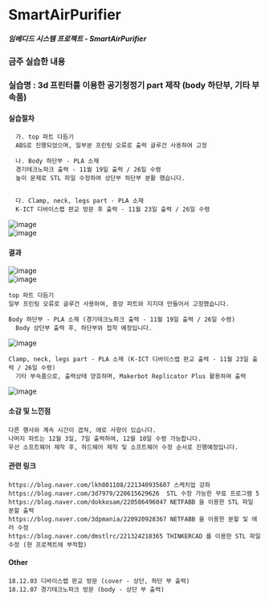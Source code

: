 # **SmartAirPurifier**

##### 임베디드 시스템 프로젝트 - SmartAirPurifier


### 금주 실습한 내용
### 실습명 : 3d 프린터를 이용한 공기청정기 part 제작 (body 하단부, 기타 부속품)
#### 실습절차   
```
  가. top 파트 다듬기   
  ABS로 진행되었으며, 일부분 프린팅 오류로 출력 글루건 사용하여 고정   
```   
```   
  나. Body 하단부 - PLA 소재    
  경기테크노파크 출력 - 11월 19일 출력 / 26일 수령   
  높이 문제로 STL 파일 수정하여 상단부 하단부 분활 했습니다.
  
```   
```   
  다. Clamp, neck, legs part - PLA 소재   
  K-ICT 디바이스랩 판교 방문 후 출력 - 11월 23일 출력 / 26일 수령   
```   
![image](https://user-images.githubusercontent.com/33712754/48993386-b8014900-f180-11e8-8234-770ccc1272b3.png)   
![image](https://user-images.githubusercontent.com/33712754/48993411-dbc48f00-f180-11e8-9050-cea2aa8ca695.png)   



#### 결과

  ![image](https://user-images.githubusercontent.com/33712754/48993128-31983780-f17f-11e8-9768-5c6365dd1eb4.png)   
![image](https://user-images.githubusercontent.com/33712754/48993133-34932800-f17f-11e8-96e3-57c3233ff730.png)         
```
top 파트 다듬기   
일부 프린팅 오류로 글루건 사용하여, 중앙 파트와 지지대 만들어서 고정했습니다.
```
```   
Body 하단부 - PLA 소재 (경기테크노파크 출력 - 11월 19일 출력 / 26일 수령)   
  Body 상단부 출력 후, 하단부와 접착 예정입니다.
```
![image](https://user-images.githubusercontent.com/33712754/48993164-6f955b80-f17f-11e8-8366-fd3b5366c494.png)
   
   
```
Clamp, neck, legs part - PLA 소재 (K-ICT 디바이스랩 판교 출력 - 11월 23일 출력 / 26일 수령)   
  기타 부속품으로, 출력상태 양호하며, Makerbot Replicator Plus 활용하여 출력   
```
![image](https://user-images.githubusercontent.com/33712754/48993242-f0545780-f17f-11e8-98a7-e4555bf947c6.png)





#### 소감 및 느낀점
```
다른 행사와 계속 시간이 겹쳐, 애로 사항이 있습니다.   
나머지 파트는 12월 3일, 7일 출력하여, 12월 10일 수령 가능합니다.   
우선 소프트웨어 제작 후, 하드웨어 제작 및 소프트웨어 수정 순서로 진행예정입니다.
```
#### 관련 링크
```
https://blog.naver.com/lkh801108/221340935607 스케치업 강좌   
https://blog.naver.com/3d7979/220615629626  STL 수정 가능한 무료 프로그램 5   
https://blog.naver.com/dokkosam/220586496047 NETFABB 을 이용한 STL 파일 분할 출력   
https://blog.naver.com/3dpmania/220920928367 NETFABB 을 이용한 분할 및 에러 수정   
https://blog.naver.com/dmstlrc/221324218365 THINKERCAD 를 이용한 STL 파일 수정 (현 프로젝트에 부적합)
```

#### Other
```
18.12.03 디바이스랩 판교 방문 (cover - 상단, 하단 부 출력)   
18.12.07 경기테크노파크 방문 (body - 상단 부 출력)

```
